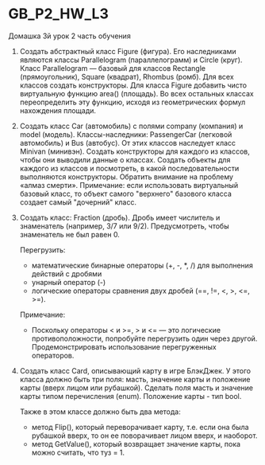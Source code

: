 # GB_P2_HW_L3
Домашка 3й урок 2 часть обучения

1. Создать абстрактный класс Figure (фигура). Его наследниками являются классы Parallelogram (параллелограмм) и Circle (круг). Класс Parallelogram — базовый для классов Rectangle (прямоугольник), Square (квадрат), Rhombus (ромб). Для всех классов создать конструкторы. Для класса Figure добавить чисто виртуальную функцию area() (площадь). Во всех остальных классах переопределить эту функцию, исходя из геометрических формул нахождения площади.

2. Создать класс Car (автомобиль) с полями company (компания) и model (модель). Классы-наследники: PassengerCar (легковой автомобиль) и Bus (автобус). От этих классов наследует класс Minivan (минивэн). Создать конструкторы для каждого из классов, чтобы они выводили данные о классах. Создать объекты для каждого из классов и посмотреть, в какой последовательности выполняются конструкторы. Обратить внимание на проблему «алмаз смерти». Примечание: если использовать виртуальный базовый класс, то объект самого "верхнего" базового класса создает самый "дочерний" класс.

3. Создать класс: Fraction (дробь). Дробь имеет числитель и знаменатель (например, 3/7 или 9/2). Предусмотреть, чтобы знаменатель не был равен 0.
    
    Перегрузить: 
    
      - математические бинарные операторы (+, -, *, /) для выполнения действий с дробями 
      - унарный оператор (-) 
      - логические операторы сравнения двух дробей (==, !=, <, >, <=, >=). 
      
    Примечание:
    
    - Поскольку операторы < и >=, > и <= — это логические противоположности, попробуйте перегрузить один через другой. Продемонстрировать использование перегруженных операторов.

4. Создать класс Card, описывающий карту в игре БлэкДжек.
У этого класса должно быть три поля: масть, значение карты и положение карты (вверх лицом или рубашкой).
Сделать поля масть и значение карты типом перечисления (enum).
Положение карты - тип bool.

   Также в этом классе должно быть два метода:
     - метод Flip(), который переворачивает карту, т.е. если она была рубашкой вверх, то он ее поворачивает лицом вверх, и наоборот.
     - метод GetValue(), который возвращает значение карты, пока можно считать, что туз = 1.
